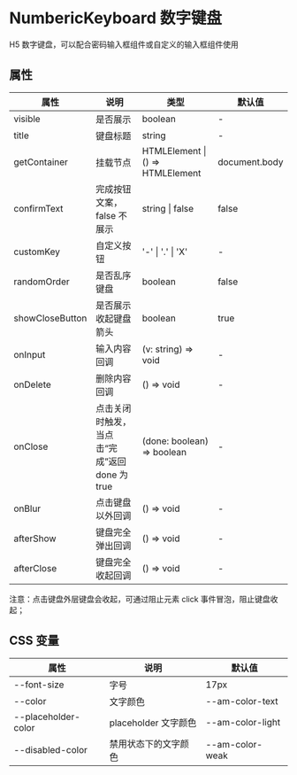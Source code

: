 # NumbericKeyboard 数字键盘

H5 数字键盘，可以配合密码输入框组件或自定义的输入框组件使用

<code src="./demos/index.tsx"></code>

## 属性

| 属性            | 说明                                          | 类型                             | 默认值        |
| --------------- | --------------------------------------------- | -------------------------------- | ------------- |
| visible         | 是否展示                                      | boolean                          | -             |
| title           | 键盘标题                                      | string                           | -             |
| getContainer    | 挂载节点                                      | HTMLElement \| () => HTMLElement | document.body |
| confirmText     | 完成按钮文案，false 不展示                    | string \| false                  | false         |
| customKey       | 自定义按钮                                    | '-' \| '.' \| 'X'                | -             |
| randomOrder     | 是否乱序键盘                                  | boolean                          | false         |
| showCloseButton | 是否展示收起键盘箭头                          | boolean                          | true          |
| onInput         | 输入内容回调                                  | (v: string) => void              | -             |
| onDelete        | 删除内容回调                                  | () => void                       | -             |
| onClose         | 点击关闭时触发，当点击“完成”返回 done 为 true | (done: boolean) => boolean       | -             |
| onBlur          | 点击键盘以外回调                              | () => void                       | -             |
| afterShow       | 键盘完全弹出回调                              | () => void                       | -             |
| afterClose      | 键盘完全收起回调                              | () => void                       | -             |

<Alert type="info">
  注意：点击键盘外层键盘会收起，可通过阻止元素 click 事件冒泡，阻止键盘收起；
</Alert>

## CSS 变量

| 属性                | 说明                 | 默认值           |
| ------------------- | -------------------- | ---------------- |
| --font-size         | 字号                 | 17px             |
| --color             | 文字颜色             | --am-color-text  |
| --placeholder-color | placeholder 文字颜色 | --am-color-light |
| --disabled-color    | 禁用状态下的文字颜色 | --am-color-weak  |
